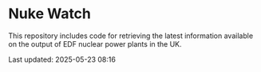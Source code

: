 # Nuke Watch

This repository includes code for retrieving the latest information available on the output of EDF nuclear power plants in the UK.

Last updated: 2025-05-23 08:16